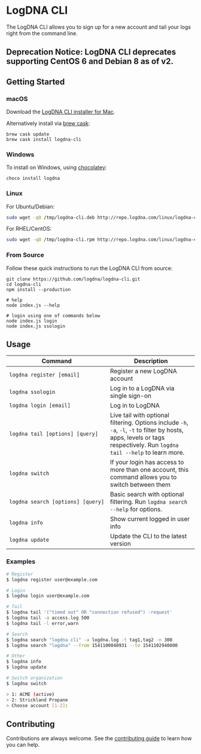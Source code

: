 # LogDNA CLI

The LogDNA CLI allows you to sign up for a new account and tail your logs right from the command line.

## Deprecation Notice: LogDNA CLI deprecates supporting CentOS 6 and Debian 8 as of v2.

## Getting Started

### macOS

Download the [LogDNA CLI installer for Mac](http://repo.logdna.com/mac/logdna-cli.pkg).  

Alternatively install via [brew cask](https://caskroom.github.io/):
```
brew cask update
brew cask install logdna-cli
```

### Windows

To install on Windows, using [chocolatey](https://chocolatey.org):

```
choco install logdna
```

### Linux

For Ubuntu/Debian:

```bash
sudo wget -qO /tmp/logdna-cli.deb http://repo.logdna.com/linux/logdna-cli.deb && sudo dpkg -i /tmp/logdna-cli.deb
```

For RHEL/CentOS:

```bash
sudo wget -qO /tmp/logdna-cli.rpm http://repo.logdna.com/linux/logdna-cli.rpm && sudo rpm -ivh /tmp/logdna-cli.rpm
```

### From Source

Follow these quick instructions to run the LogDNA CLI from source:

```
git clone https://github.com/logdna/logdna-cli.git
cd logdna-cli
npm install --production

# help
node index.js --help

# login using one of commands below
node index.js login
node index.js ssologin
```

## Usage

| Command | Description |
| - | - |
| `logdna register [email]` | Register a new LogDNA account |
| `logdna ssologin` | Log in to a LogDNA via single sign-on |
| `logdna login [email]` | Log in to LogDNA |
| `logdna tail [options] [query]` | Live tail with optional filtering. Options include `-h`, `-a`, `-l`, `-t` to filter by hosts, apps, levels or tags respectively. Run `logdna tail --help` to learn more. |
| `logdna switch` | If your login has access to more than one account, this command allows you to switch between them |
| `logdna search [options] [query]` | Basic search with optional filtering. Run `logdna search --help` for options. |
| `logdna info` | Show current logged in user info |
| `logdna update` | Update the CLI to the latest version |

### Examples

```sh
# Register
$ logdna register user@example.com

# Login
$ logdna login user@example.com

# Tail
$ logdna tail '("timed out" OR "connection refused") -request'
$ logdna tail -a access.log 500
$ logdna tail -l error,warn

# Search
$ logdna search "logdna cli" -a logdna.log -t tag1,tag2 -n 300
$ logdna search "logdna" --from 1541100040931 --to 1541102940000

# Other
$ logdna info
$ logdna update

# Switch organization
$ logdna switch

> 1: ACME (active)
> 2: Strickland Propane
> Choose account [1-2]:
```

## Contributing

Contributions are always welcome. See the [contributing guide](./CONTRIBUTING.md) to learn how you can help.
